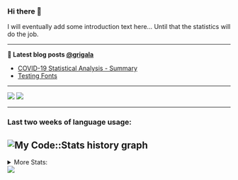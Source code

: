 ### Hi there 👋

I will eventually add some introduction text here... Until that the statistics will do the job. 

<!--
**grigala/grigala** is a ✨ _special_ ✨ repository because its `README.md` (this file) appears on your GitHub profile.

Here are some ideas to get you started:

- 🔭 I’m currently working on ...
- 🌱 I’m currently learning ...
- 👯 I’m looking to collaborate on ...
- 🤔 I’m looking for help with ...
- 💬 Ask me about ...
- 📫 How to reach me: ...
- 😄 Pronouns: ...
- ⚡ Fun fact: ...
-->

---

**📕 Latest blog posts [@grigala](https://grigala.github.io/blog/)**
<!-- BLOG-POST-LIST:START -->
- [COVID-19 Statistical Analysis - Summary](https://grigala.github.io/posts/2020/03/covid-19/)
- [Testing Fonts](https://grigala.github.io/posts/2019/12/testing-fonts/)
<!-- BLOG-POST-LIST:END -->

 ---
 
![](https://grigala-stats.vercel.app/api?username=grigala&count_private=true&show_icons=true&line_height=21&title_color=009930&icon_color=009930) ![](https://grigala-stats.vercel.app/api/top-langs/?username=grigala&layout=compact&title_color=009930)

<!-- images are not the same line
<p align = "center">
    <img src="https://github-readme-stats.vercel.app/api?username=grigala&count_private=true&show_icons=true&theme=dark&line_height=33" width="48%">
    <img src="https://github-readme-stats.vercel.app/api/top-langs/?username=grigala&layout=compact&theme=dark" width="48%">
</p> -->

---
### Last two weeks of language usage:

![My Code::Stats history graph](https://codestats-profile-readme.herokuapp.com/history-graph/grigala?max_languages=15)
---
<details>
<summary> More Stats: </summary>
  
<!--START_SECTION:waka-->
📊 **This Week I Spent My Time On** 

```text
⌚︎ Time Zone: Europe/Zurich

💬 Programming Languages: 
Java                     24 hrs 53 mins      ████████████████░░░░░░░░░   65.4% 
CSS                      3 hrs 36 mins       ██░░░░░░░░░░░░░░░░░░░░░░░   9.5% 
XML                      3 hrs 19 mins       ██░░░░░░░░░░░░░░░░░░░░░░░   8.75% 
Python                   2 hrs 17 mins       █░░░░░░░░░░░░░░░░░░░░░░░░   6.01% 
HTML                     1 hr 20 mins        █░░░░░░░░░░░░░░░░░░░░░░░░   3.51%

🔥 Editors: 
IntelliJ                 35 hrs 39 mins      ███████████████████████░░   93.68% 
Vim                      1 hr 25 mins        █░░░░░░░░░░░░░░░░░░░░░░░░   3.73% 
VS Code                  42 mins             ░░░░░░░░░░░░░░░░░░░░░░░░░   1.86% 
PyCharm                  16 mins             ░░░░░░░░░░░░░░░░░░░░░░░░░   0.73%

💻 Operating System: 
Mac                      36 hrs 6 mins       ███████████████████████░░   94.85% 
Windows                  1 hr 57 mins        █░░░░░░░░░░░░░░░░░░░░░░░░   5.15%

```

**I Mostly Code in Java** 

```text
Java                     6 repos             ████░░░░░░░░░░░░░░░░░░░░░   18.75% 
C++                      3 repos             ██░░░░░░░░░░░░░░░░░░░░░░░   9.38% 
Scala                    3 repos             ██░░░░░░░░░░░░░░░░░░░░░░░   9.38% 
Dart                     3 repos             ██░░░░░░░░░░░░░░░░░░░░░░░   9.38% 
Python                   2 repos             █░░░░░░░░░░░░░░░░░░░░░░░░   6.25%

```



<!--END_SECTION:waka-->
---
</details>

<img src="https://komarev.com/ghpvc/?username=grigala&color=009930"/>

<!-- an additional pinned repositiroes -->
<!-- ![ReadMe Card](https://grigala-stats.vercel.app/api/pin/?username=grigala&repo=3DMMDepthFitting&title_color=008800) -->
